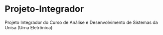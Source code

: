 # Projeto-Integrador
Projeto Integrador do Curso de Análise e Desenvolvimento de Sistemas da Unisa (Urna Eletrônica)
